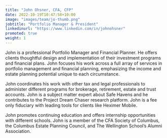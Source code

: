 ```yaml
---
title: "John Ohsner, CFA, CFP"
date: 2022-10-19T10:47:58+10:00
image: "images/team/jo-thumb.png"
jobtitle: "Portfolio Manager & President"
linkedinurl: "https://www.linkedin.com/in/johnohsner"
promoted: true
weight: 1
---
```


John is a professional Portfolio Manager and Financial Planner. He offers clients thoughtful design and implementation of their investment programs and financial plans. John focuses his work across a full array of services in portfolio management and financial planning, emphasizing the income and estate planning potential unique to each circumstance.  

John coordinates his work with other tax and legal professionals to administer different programs for brokerage, retirement, estate and trust accounts. John is a subject matter expert about Safe Havens and he contributes to the Project Dream Chaser research platform. John is a fee only fiduciary with leading tools for clients like Heximer Mobile.  

John promotes continuing education and offers internship opportunities with different schools. John is a member of the CFA Society of Columbus, the Columbus Estate Planning Council, and The Wellington School’s Alumni Association.  
